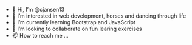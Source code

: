 - 👋 Hi, I’m @cjansen13
- 👀 I’m interested in web development, horses and dancing through life
- 🌱 I’m currently learning Bootstrap and JavaScript
- 💞️ I’m looking to collaborate on fun learing exercises
- 📫 How to reach me ...

<!---
cjansen13/cjansen13 is a ✨ special ✨ repository because its `README.md` (this file) appears on your GitHub profile.
You can click the Preview link to take a look at your changes.
--->
